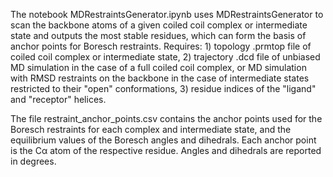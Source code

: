 The notebook MDRestraintsGenerator.ipynb uses MDRestraintsGenerator to scan the backbone atoms of a given coiled coil complex or intermediate state and outputs the most stable residues, which can form the basis of anchor points for Boresch restraints. Requires: 1) topology .prmtop file of coiled coil complex or intermediate state, 2) trajectory .dcd file of unbiased MD simulation in the case of a full coiled coil complex, or MD simulation with RMSD restraints on the backbone in the case of intermediate states restricted to their "open" conformations, 3) residue indices of the "ligand" and "receptor" helices.

The file restraint_anchor_points.csv contains the anchor points used for the Boresch restraints for each complex and intermediate state, and the equilibrium values of the Boresch angles and dihedrals. Each anchor point is the C&alpha; atom of the respective residue. Angles and dihedrals are reported in degrees.

